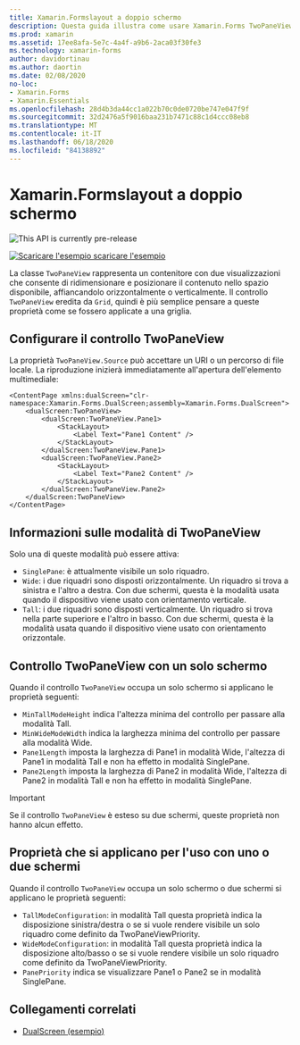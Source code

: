 ```yaml
---
title: Xamarin.Formslayout a doppio schermo
description: Questa guida illustra come usare Xamarin.Forms TwoPaneView per ottimizzare l'esperienza delle app per dispositivi a doppio schermo, ad esempio Surface Duo e Surface neo.
ms.prod: xamarin
ms.assetid: 17ee8afa-5e7c-4a4f-a9b6-2aca03f30fe3
ms.technology: xamarin-forms
author: davidortinau
ms.author: daortin
ms.date: 02/08/2020
no-loc:
- Xamarin.Forms
- Xamarin.Essentials
ms.openlocfilehash: 28d4b3da44cc1a022b70c0de0720be747e047f9f
ms.sourcegitcommit: 32d2476a5f9016baa231b7471c88c1d4ccc08eb8
ms.translationtype: MT
ms.contentlocale: it-IT
ms.lasthandoff: 06/18/2020
ms.locfileid: "84138892"
---
```

# <a name="xamarinforms-dual-screen-layout"></a>Xamarin.Formslayout a doppio schermo

![](~/media/shared/preview.png "This API is currently pre-release")

[![Scaricare ](~/media/shared/download.png) l'esempio scaricare l'esempio](https://docs.microsoft.com/samples/xamarin/xamarin-forms-samples/userinterface-dualscreendemos/)

La classe `TwoPaneView` rappresenta un contenitore con due visualizzazioni che consente di ridimensionare e posizionare il contenuto nello spazio disponibile, affiancandolo orizzontalmente o verticalmente. Il controllo `TwoPaneView` eredita da `Grid`, quindi è più semplice pensare a queste proprietà come se fossero applicate a una griglia.

## <a name="set-up-twopaneview"></a>Configurare il controllo TwoPaneView

La proprietà `TwoPaneView.Source` può accettare un URI o un percorso di file locale. La riproduzione inizierà immediatamente all'apertura dell'elemento multimediale:

```xaml
<ContentPage xmlns:dualScreen="clr-namespace:Xamarin.Forms.DualScreen;assembly=Xamarin.Forms.DualScreen">
    <dualScreen:TwoPaneView>
        <dualScreen:TwoPaneView.Pane1>
            <StackLayout>
                <Label Text="Pane1 Content" />
            </StackLayout>
        </dualScreen:TwoPaneView.Pane1>
        <dualScreen:TwoPaneView.Pane2>
            <StackLayout>
                <Label Text="Pane2 Content" />
            </StackLayout>
        </dualScreen:TwoPaneView.Pane2>
    </dualScreen:TwoPaneView>
</ContentPage>
```

## <a name="understand-twopaneview-modes"></a>Informazioni sulle modalità di TwoPaneView

Solo una di queste modalità può essere attiva:

- `SinglePane`: è attualmente visibile un solo riquadro.
- `Wide`: i due riquadri sono disposti orizzontalmente. Un riquadro si trova a sinistra e l'altro a destra. Con due schermi, questa è la modalità usata quando il dispositivo viene usato con orientamento verticale.
- `Tall`: i due riquadri sono disposti verticalmente. Un riquadro si trova nella parte superiore e l'altro in basso. Con due schermi, questa è la modalità usata quando il dispositivo viene usato con orientamento orizzontale.

## <a name="control-twopaneview-when-its-only-on-one-screen"></a>Controllo TwoPaneView con un solo schermo

Quando il controllo `TwoPaneView` occupa un solo schermo si applicano le proprietà seguenti:

- `MinTallModeHeight` indica l'altezza minima del controllo per passare alla modalità Tall.
- `MinWideModeWidth` indica la larghezza minima del controllo per passare alla modalità Wide.
- `Pane1Length` imposta la larghezza di Pane1 in modalità Wide, l'altezza di Pane1 in modalità Tall e non ha effetto in modalità SinglePane.
- `Pane2Length` imposta la larghezza di Pane2 in modalità Wide, l'altezza di Pane2 in modalità Tall e non ha effetto in modalità SinglePane.

> [!IMPORTANT]
> Se il controllo `TwoPaneView` è esteso su due schermi, queste proprietà non hanno alcun effetto.

## <a name="properties-that-apply-when-on-one-screen-or-two"></a>Proprietà che si applicano per l'uso con uno o due schermi

Quando il controllo `TwoPaneView` occupa un solo schermo o due schermi si applicano le proprietà seguenti:

- `TallModeConfiguration`: in modalità Tall questa proprietà indica la disposizione sinistra/destra o se si vuole rendere visibile un solo riquadro come definito da TwoPaneViewPriority.
- `WideModeConfiguration`: in modalità Tall questa proprietà indica la disposizione alto/basso o se si vuole rendere visibile un solo riquadro come definito da TwoPaneViewPriority.
- `PanePriority` indica se visualizzare Pane1 o Pane2 se in modalità SinglePane.

## <a name="related-links"></a>Collegamenti correlati

- [DualScreen (esempio)](https://docs.microsoft.com/samples/xamarin/xamarin-forms-samples/userinterface-dualscreendemos/)
